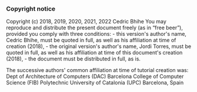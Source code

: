 ### Copyright notice
Copyright (c) 2018, 2019, 2020, 2021, 2022 Cedric Bhihe
You may reproduce and distribute the present document freely (as in “free beer”), provided you comply with three conditions:
    - this version's author's name, Cedric Bhihe, must be quoted in full, as well as his affiliation at time of creation (2018),
    - the original version's author's name, Jordi Torres, must be quoted in full, as well as his affiliation at time of this document's creation (2018),
    - the document must be distributed in full, as is.

The successive authors' common affiliation at time of tutorial creation was:
   	Dept of Architecture of Computers (DAC)
   	Barcelona College of Computer Science (FIB)
   	Polytechnic University of Catalonia (UPC)
   	Barcelona, Spain
